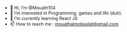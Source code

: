 - 👋 Hi, I’m @Mouath104
- 👀 I’m interested in Programming, games and life (duh).
- 🌱 I’m currently learning React JS
- 📫 How to reach me : mouathalmobaslat@gmail.com

<!---
Mouath104/Mouath104 is a ✨ special ✨ repository because its `README.md` (this file) appears on your GitHub profile.
You can click the Preview link to take a look at your changes.
--->
